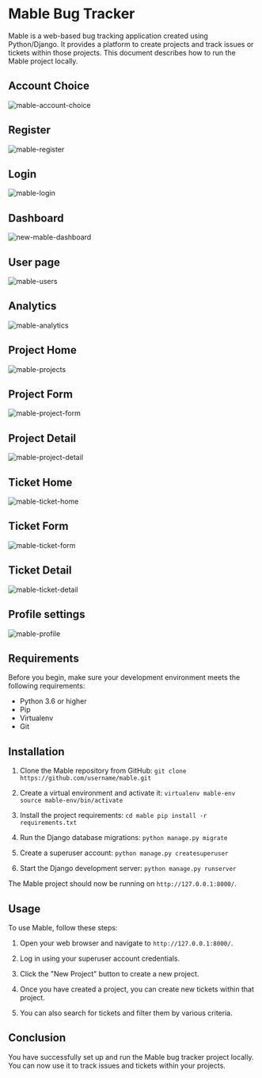 # Mable Bug Tracker

Mable is a web-based bug tracking application created using Python/Django. It provides a platform to create projects and track issues or tickets within those projects. This document describes how to run the Mable project locally.

## Account Choice
![mable-account-choice](https://user-images.githubusercontent.com/75034316/236364408-d68e0858-a895-462a-ac83-2466a3d044d4.png)
## Register
![mable-register](https://user-images.githubusercontent.com/75034316/236364423-5eceeeff-db0c-4534-a535-ffd07fcd7996.png)
## Login
![mable-login](https://user-images.githubusercontent.com/75034316/236364436-b010d85c-e1b0-4015-bccd-866c68e451c0.png)
## Dashboard
![new-mable-dashboard](https://user-images.githubusercontent.com/75034316/236109836-1b371ded-c5bb-4337-ba29-794b396fd0fb.png)
## User page
![mable-users](https://user-images.githubusercontent.com/75034316/236109980-72d21738-95e0-446a-8395-c018c440ff37.png)
## Analytics
![mable-analytics](https://user-images.githubusercontent.com/75034316/236109846-04801d59-d64c-4eee-bcbe-f55cac586dde.png)
## Project Home
![mable-projects](https://user-images.githubusercontent.com/75034316/236109865-92f03859-a328-4f2f-ade9-e1bd5147d24c.png)
## Project Form
![mable-project-form](https://user-images.githubusercontent.com/75034316/236109871-128a1d8e-cbbf-4607-ab31-e8acc747358c.png)
## Project Detail
![mable-project-detail](https://user-images.githubusercontent.com/75034316/236109898-749664dd-8502-4d27-8385-047ee6f3f4ac.png)
## Ticket Home
![mable-ticket-home](https://user-images.githubusercontent.com/75034316/236109939-dca68e56-8a1d-4d06-b3fb-1ddc6b1b94a2.png)
## Ticket Form
![mable-ticket-form](https://user-images.githubusercontent.com/75034316/236109928-b6e581bc-cb9d-43a4-9106-5018ad25b65d.png)
## Ticket Detail
![mable-ticket-detail](https://user-images.githubusercontent.com/75034316/236109913-451d01b2-046a-4b0e-8b6d-d79f2ad0e5b2.png)
## Profile settings
![mable-profile](https://user-images.githubusercontent.com/75034316/236109997-b2aecee7-201e-4adf-9ca4-a44f1e29aba1.png)


## Requirements

Before you begin, make sure your development environment meets the following requirements:

- Python 3.6 or higher
- Pip
- Virtualenv
- Git

## Installation

1. Clone the Mable repository from GitHub:
`git clone https://github.com/username/mable.git`

2. Create a virtual environment and activate it:
`virtualenv mable-env
source mable-env/bin/activate`

3. Install the project requirements:
`cd mable
pip install -r requirements.txt`

4. Run the Django database migrations:
`python manage.py migrate`

5. Create a superuser account:
`python manage.py createsuperuser`

6. Start the Django development server:
`python manage.py runserver`


The Mable project should now be running on `http://127.0.0.1:8000/`.

## Usage

To use Mable, follow these steps:

1. Open your web browser and navigate to `http://127.0.0.1:8000/`.

2. Log in using your superuser account credentials.

3. Click the "New Project" button to create a new project.

4. Once you have created a project, you can create new tickets within that project.

5. You can also search for tickets and filter them by various criteria.

## Conclusion

You have successfully set up and run the Mable bug tracker project locally. You can now use it to track issues and tickets within your projects.
